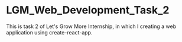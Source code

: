 # LGM_Web_Development_Task_2
This is task 2 of Let's Grow More Internship,  in which I creating a web application using create-react-app.
